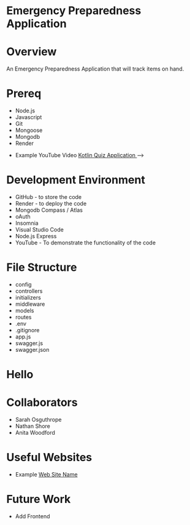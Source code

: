 # Emergency Preparedness Application
# Overview
An Emergency Preparedness Application that will track items on hand.

# Prereq
* Node.js
* Javascript
* Git
* Mongoose
* Mongodb
* Render


<!--{Describe your purpose for writing this software.}-->

<!--{Provide a link to your YouTube demonstration.  It should be a 4-5 minute demo of the software running and a walkthrough of the code.  Focus should be on sharing what you learned about the language syntax.}-->
* Example YouTube Video [Kotlin Quiz Application ](https://youtu.be/00000000000) -->

# Development Environment

<!--{Describe the tools that you used to develop the software}--> <!--{Describe the programming language that you used and any libraries.}-->
* GitHub - to store the code
* Render - to deploy the code
* Mongodb Compass / Atlas
* oAuth 
* Insomnia
* Visual Studio Code
* Node.js Express
* YouTube - To demonstrate the functionality of the code

# File Structure
* config
* controllers
* initializers
* middleware
* models
* routes
* .env
* .gitignore
* app.js
* swagger.js
* swagger.json

# Hello 

# Collaborators
* Sarah Osguthrope
* Nathan Shore
* Anita Woodford


# Useful Websites

<!--{Make a list of websites that you found helpful in this project}-->
* Example [Web Site Name](http://url.link.goes.here)

# Future Work
* Add Frontend
